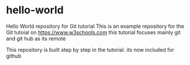 # hello-world
Hello World repository for Git tutorial
This is an example repository for the Git tutoial on https://www.w3schools.com
this tutorial focuses mainly git and git hub as its remote

This repository is built step by step in the tutorial. 
its now included for github
